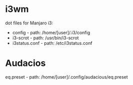 # i3wm
dot files for Manjaro i3:
- config - path: /home/[user]/.i3/config
- i3-scrot - path: /usr/bin/i3-scrot
- i3status.conf - path: /etc/i3status.conf

# Audacios
eq.preset - path: /home/[user]/.config/audacious/eq.preset
